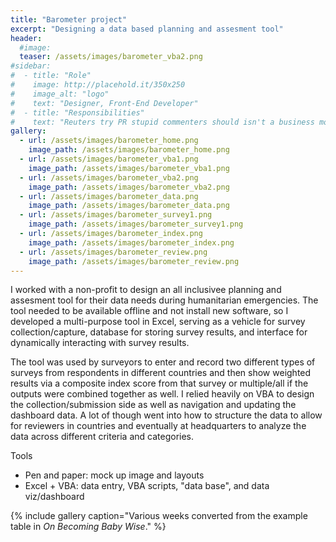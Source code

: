 ```yaml
---
title: "Barometer project"
excerpt: "Designing a data based planning and assesment tool"
header:
  #image: 
  teaser: /assets/images/barometer_vba2.png
#sidebar:
#  - title: "Role"
#    image: http://placehold.it/350x250
#    image_alt: "logo"
#    text: "Designer, Front-End Developer"
#  - title: "Responsibilities"
#    text: "Reuters try PR stupid commenters should isn't a business model"
gallery:
  - url: /assets/images/barometer_home.png
    image_path: /assets/images/barometer_home.png
  - url: /assets/images/barometer_vba1.png
    image_path: /assets/images/barometer_vba1.png
  - url: /assets/images/barometer_vba2.png
    image_path: /assets/images/barometer_vba2.png
  - url: /assets/images/barometer_data.png
    image_path: /assets/images/barometer_data.png
  - url: /assets/images/barometer_survey1.png
    image_path: /assets/images/barometer_survey1.png
  - url: /assets/images/barometer_index.png
    image_path: /assets/images/barometer_index.png
  - url: /assets/images/barometer_review.png
    image_path: /assets/images/barometer_review.png
---
```


I worked with a non-profit to design an all inclusivee planning and assesment tool for their data needs during humanitarian emergencies. The tool needed to be available offline and not install new software, so I developed a multi-purpose tool in Excel, serving as a vehicle for survey collection/capture, database for storing survey results, and interface for dynamically interacting with survey results. 

The tool was used by surveyors to enter and record two different types of surveys from respondents in different countries and then show weighted results via a composite index score from that survey or multiple/all if the outputs were combined together as well. I relied heavily on VBA to design the collection/submission side as well as navigation and updating the dashboard data. A lot of though went into how to structure the data to allow for reviewers in countries and eventually at headquarters to analyze the data across different criteria and categories.

Tools
   - Pen and paper: mock up image and layouts
   - Excel + VBA: data entry, VBA scripts, "data base", and data viz/dashboard 

{% include gallery caption="Various weeks converted from the example table in *On Becoming Baby Wise*." %}